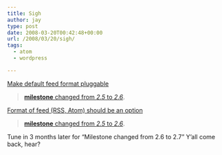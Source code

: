 ```yaml
---
title: Sigh
author: jay
type: post
date: 2008-03-20T00:42:48+00:00
url: /2008/03/20/sigh/
tags:
  - atom
  - wordpress

---
```

[Make default feed format pluggable][1]

> [**milestone** changed from _2.5_ to _2.6_][2].

[Format of feed (RSS, Atom) should be an option][3]

> [**milestone** changed from _2.5_ to _2.6_][4].

Tune in 3 months later for “Milestone changed from 2.6 to 2.7” Y’all come back, hear?

 [1]: http://trac.wordpress.org/ticket/5328
 [2]: http://trac.wordpress.org/ticket/5328#comment:12
 [3]: http://trac.wordpress.org/ticket/4595
 [4]: http://trac.wordpress.org/ticket/4595#comment:11